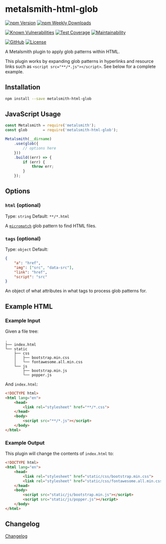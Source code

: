 # metalsmith-html-glob

[![npm Version](https://badgen.net/npm/v/metalsmith-html-glob?icon=npm)](https://www.npmjs.com/package/metalsmith-html-glob)
[![npm Weekly Downloads](https://badgen.net/npm/dw/metalsmith-html-glob)](https://www.npmjs.com/package/metalsmith-html-glob)

[![Known Vulnerabilities](https://snyk.io/test/npm/metalsmith-html-glob/badge.svg)](https://snyk.io/test/npm/metalsmith-html-glob)
[![Test Coverage](https://badgen.net/codecov/c/github/emmercm/metalsmith-html-glob/master?icon=codecov)](https://codecov.io/gh/emmercm/metalsmith-html-glob)
[![Maintainability](https://badgen.net/codeclimate/maintainability/emmercm/metalsmith-html-glob?icon=codeclimate)](https://codeclimate.com/github/emmercm/metalsmith-html-glob/maintainability)

[![GitHub](https://badgen.net/badge/emmercm/metalsmith-html-glob/purple?icon=github)](https://github.com/emmercm/metalsmith-html-glob)
[![License](https://badgen.net/github/license/emmercm/metalsmith-html-glob?color=grey)](https://github.com/emmercm/metalsmith-plugins/blob/main/LICENSE)

A Metalsmith plugin to apply glob patterns within HTML.

This plugin works by expanding glob patterns in hyperlinks and resource links such as `<script src="**/*.js"></script>`. See below for a complete example.

## Installation

```bash
npm install --save metalsmith-html-glob
```

## JavaScript Usage

```javascript
const Metalsmith = require('metalsmith');
const glob       = require('metalsmith-html-glob');

Metalsmith(__dirname)
    .use(glob({
        // options here
    }))
    .build((err) => {
        if (err) {
            throw err;
        }
    });
```

## Options

### `html` (optional)

Type: `string` Default: `**/*.html`

A [`micromatch`](https://www.npmjs.com/package/micromatch) glob pattern to find HTML files.

### `tags` (optional)

Type: `object` Default:

```json
{
    "a": "href",
    "img": ["src", "data-src"],
    "link": "href",
    "script": "src"
}
```

An object of what attributes in what tags to process glob patterns for.

## Example HTML

### Example Input

Given a file tree:

```text
.
├── index.html
└── static
    ├── css
    │   ├── bootstrap.min.css
    │   └── fontawesome.all.min.css
    └── js
        ├── bootstrap.min.js
        └── popper.js
```

And `index.html`:

```html
<!DOCTYPE html>
<html lang="en">
    <head>
        <link rel="stylesheet" href="**/*.css">
    </head>
    <body>
        <script src="**/*.js"></script>
    </body>
</html>
```

### Example Output

This plugin will change the contents of `index.html` to:

```html
<!DOCTYPE html>
<html lang="en">
    <head>
        <link rel="stylesheet" href="static/css/bootstrap.min.css">
        <link rel="stylesheet" href="static/css/fontawesome.all.min.css">
    </head>
    <body>
        <script src="static/js/bootstrap.min.js"></script>
        <script src="static/js/popper.js"></script>
    </body>
</html>
```

## Changelog

[Changelog](./CHANGELOG.md)
